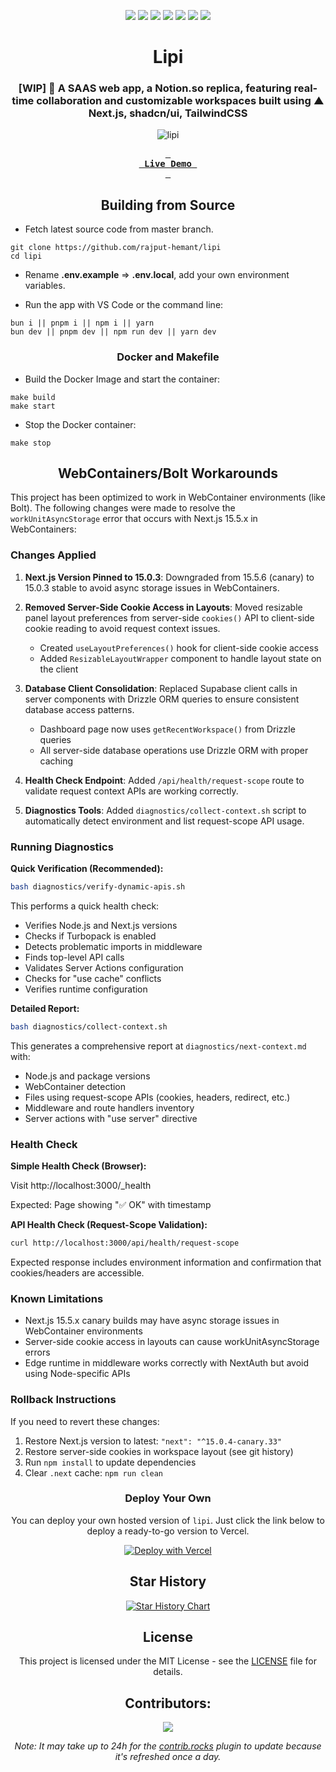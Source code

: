 <div align=center>

<!-- labels -->

![][ci] ![][views] ![][stars] ![][forks] ![][issues] ![][license] ![][repo-size]

<!-- title -->

# Lipi

### [WIP] 🚀 A SAAS web app, a Notion.so replica, featuring real-time collaboration and customizable workspaces built using ▲ Next.js, shadcn/ui, TailwindCSS

<picture>
  <source media="(prefers-color-scheme: light)" srcset="https://graph.org/file/93d7d38ec83bc4e9ba1d3.png">
  <source media="(prefers-color-scheme: dark)" srcset="https://graph.org/file/ad59213e3b1ece0bdc95e.png">
  <img src="https://graph.org/file/93d7d38ec83bc4e9ba1d3.png" alt="lipi">
</picture>

**[<kbd> <br> &nbsp;**Live Demo**&nbsp; <br> </kbd>][site]**

## Building from Source

</div>

- Fetch latest source code from master branch.

```
git clone https://github.com/rajput-hemant/lipi
cd lipi
```

- Rename **.env.example** => **.env.local**, add your own environment variables.

- Run the app with VS Code or the command line:

```
bun i || pnpm i || npm i || yarn
bun dev || pnpm dev || npm run dev || yarn dev
```

<div align=center>

### Docker and Makefile

</div>

- Build the Docker Image and start the container:

```
make build
make start
```

- Stop the Docker container:

```
make stop
```

<div align=center>

## WebContainers/Bolt Workarounds

</div>

This project has been optimized to work in WebContainer environments (like Bolt). The following changes were made to resolve the `workUnitAsyncStorage` error that occurs with Next.js 15.5.x in WebContainers:

### Changes Applied

1. **Next.js Version Pinned to 15.0.3**: Downgraded from 15.5.6 (canary) to 15.0.3 stable to avoid async storage issues in WebContainers.

2. **Removed Server-Side Cookie Access in Layouts**: Moved resizable panel layout preferences from server-side `cookies()` API to client-side cookie reading to avoid request context issues.
   - Created `useLayoutPreferences()` hook for client-side cookie access
   - Added `ResizableLayoutWrapper` component to handle layout state on the client

3. **Database Client Consolidation**: Replaced Supabase client calls in server components with Drizzle ORM queries to ensure consistent database access patterns.
   - Dashboard page now uses `getRecentWorkspace()` from Drizzle queries
   - All server-side database operations use Drizzle ORM with proper caching

4. **Health Check Endpoint**: Added `/api/health/request-scope` route to validate request context APIs are working correctly.

5. **Diagnostics Tools**: Added `diagnostics/collect-context.sh` script to automatically detect environment and list request-scope API usage.

### Running Diagnostics

**Quick Verification (Recommended):**

```bash
bash diagnostics/verify-dynamic-apis.sh
```

This performs a quick health check:
- Verifies Node.js and Next.js versions
- Checks if Turbopack is enabled
- Detects problematic imports in middleware
- Finds top-level API calls
- Validates Server Actions configuration
- Checks for "use cache" conflicts
- Verifies runtime configuration

**Detailed Report:**

```bash
bash diagnostics/collect-context.sh
```

This generates a comprehensive report at `diagnostics/next-context.md` with:
- Node.js and package versions
- WebContainer detection
- Files using request-scope APIs (cookies, headers, redirect, etc.)
- Middleware and route handlers inventory
- Server actions with "use server" directive

### Health Check

**Simple Health Check (Browser):**

Visit http://localhost:3000/_health

Expected: Page showing "✅ OK" with timestamp

**API Health Check (Request-Scope Validation):**

```bash
curl http://localhost:3000/api/health/request-scope
```

Expected response includes environment information and confirmation that cookies/headers are accessible.

### Known Limitations

- Next.js 15.5.x canary builds may have async storage issues in WebContainer environments
- Server-side cookie access in layouts can cause workUnitAsyncStorage errors
- Edge runtime in middleware works correctly with NextAuth but avoid using Node-specific APIs

### Rollback Instructions

If you need to revert these changes:

1. Restore Next.js version to latest: `"next": "^15.0.4-canary.33"`
2. Restore server-side cookies in workspace layout (see git history)
3. Run `npm install` to update dependencies
4. Clear `.next` cache: `npm run clean`

<div align=center>

### Deploy Your Own

You can deploy your own hosted version of `lipi`. Just click the link below to deploy a ready-to-go version to Vercel.

[![Deploy with Vercel](https://vercel.com/button)][deploy]

## Star History

<a href="https://star-history.com/#rajput-hemant/lipi">
 <picture>
   <source media="(prefers-color-scheme: dark)" srcset="https://api.star-history.com/svg?repos=rajput-hemant/lipi&theme=dark" />
   <source media="(prefers-color-scheme: light)" srcset="https://api.star-history.com/svg?repos=rajput-hemant/lipi" />
   <img alt="Star History Chart" src="https://api.star-history.com/svg?repos=rajput-hemant/lipi" />
 </picture>
</a>

## License

This project is licensed under the MIT License - see the [LICENSE](LICENSE) file for details.

## Contributors:

[![][contributors]][contributors-graph]

_Note: It may take up to 24h for the [contrib.rocks][contrib-rocks] plugin to update because it's refreshed once a day._

</div>

<!----------------------------------{ Labels }--------------------------------->

[views]: https://komarev.com/ghpvc/?username=lipi&label=view%20counter&color=red&style=flat
[repo-size]: https://img.shields.io/github/repo-size/rajput-hemant/lipi
[issues]: https://img.shields.io/github/issues-raw/rajput-hemant/lipi
[license]: https://img.shields.io/github/license/rajput-hemant/lipi
[forks]: https://img.shields.io/github/forks/rajput-hemant/lipi?style=flat
[stars]: https://img.shields.io/github/stars/rajput-hemant/lipi
[contributors]: https://contrib.rocks/image?repo=rajput-hemant/lipi&max=500
[contributors-graph]: https://github.com/rajput-hemant/lipi/graphs/contributors
[contrib-rocks]: https://contrib.rocks/preview?repo=rajput-hemant%2Flipi
[ci]: https://github.com/rajput-hemant/lipi/actions/workflows/ci.yml/badge.svg

<!-----------------------------------{ Links }---------------------------------->

[site]: https://lipi.rajputhemant.me
[deploy]: https://vercel.com/new/clone?repository-url=https://github.com/rajput-hemant/lipi&project-name=lipi&repo-name=lipi&env=SKIP_ENV_VALIDATION,AUTH_SECRET,GOOGLE_CLIENT_ID,GOOGLE_CLIENT_SECRET,GITHUB_CLIENT_ID,GITHUB_CLIENT_SECRET,GITHUB_ACCESS_TOKEN,DATABASE_URL,UPSTASH_REDIS_REST_URL,UPSTASH_REDIS_REST_TOKEN,ENABLE_RATE_LIMITING,RATE_LIMITING_REQUESTS_PER_SECOND
